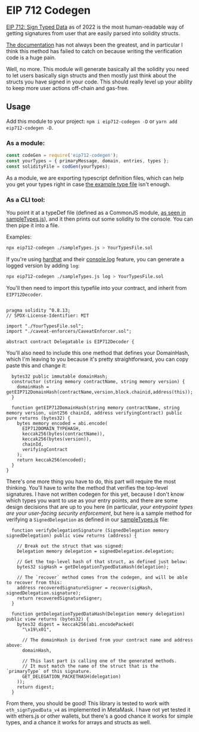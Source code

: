 # EIP 712 Codegen

[EIP 712: Sign Typed Data](https://eips.ethereum.org/EIPS/eip-712) as of 2022 is the most human-readable way of getting signatures from user that are easily parsed into solidity structs.

[The documentation](https://docs.metamask.io/guide/signing-data.html#sign-typed-data-v4) has not always been the greatest, and in particular I think this method has failed to catch on because writing the verification code is a huge pain.

Well, no more. This module will generate basically all the solidity you need to let users basically sign structs and then mostly just think about the structs you have signed in your code. This should really level up your ability to keep more user actions off-chain and gas-free.

## Usage

Add this module to your project: `npm i eip712-codegen -D` or `yarn add eip712-codegen -D`.

### As a module:
```js
const codeGen = require('eip712-codegen');
const yourTypes = { primaryMessage, domain, entries, types };
const solidityFile = codGen(yourTypes);
```
As a module, we are exporting typescript definition files, which can help you get your types right in case [the example type file](./sampleTypes.js) isn't enough.

### As a CLI tool:

You point it at a typeDef file (defined as a CommonJS module, [as seen in sampleTypes.js](./sampleTypes.js)), and it then prints out some solidity to the console. You can then pipe it into a file.

Examples:

```sh
npx eip712-codegen ./sampleTypes.js > YourTypesFile.sol
```

If you're using [hardhat](hardhat.org/) and their [console.log](https://hardhat.org/hardhat-network/#console-log) feature, you can generate a logged version by adding `log`:

```sh
npx eip712-codegen ./sampleTypes.js log > YourTypesFile.sol
```

You'll then need to import this typefile into your contract, and inherit from `EIP712Decoder`.

```solidity

pragma solidity ^0.8.13;
// SPDX-License-Identifier: MIT

import "./YourTypesFile.sol";
import "./caveat-enforcers/CaveatEnforcer.sol";

abstract contract Delegatable is EIP712Decoder {
```

You'll also need to include this one method that defines your DomainHash, which I'm leaving to you because it's pretty straightforward, you can copy paste this and change it:

```solidity
  bytes32 public immutable domainHash;
  constructor (string memory contractName, string memory version) {
    domainHash = getEIP712DomainHash(contractName,version,block.chainid,address(this));
  }

  function getEIP712DomainHash(string memory contractName, string memory version, uint256 chainId, address verifyingContract) public pure returns (bytes32) {
    bytes memory encoded = abi.encode(
      EIP712DOMAIN_TYPEHASH,
      keccak256(bytes(contractName)),
      keccak256(bytes(version)),
      chainId,
      verifyingContract
    );
    return keccak256(encoded);
  }
}
```

There's one more thing you have to do, this part will require the most thinking. You'll have to write the method that verifies the top-level signatures. I have not written codegen for this yet, because I don't know which types you want to use as your entry points, and there are some design decisions that are up to you here (in particular, *your entrypoint types are your user-facing security enforcement*, but here is a sample method for verifying a `SignedDelegation` as defined in our [sampleTypes.js](./sampleTypes) file:

```solidity
  function verifyDelegationSignature (SignedDelegation memory signedDelegation) public view returns (address) {

    // Break out the struct that was signed:
    Delegation memory delegation = signedDelegation.delegation;

    // Get the top-level hash of that struct, as defined just below:
    bytes32 sigHash = getDelegationTypedDataHash(delegation);

    // The `recover` method comes from the codegen, and will be able to recover from this:
    address recoveredSignatureSigner = recover(sigHash, signedDelegation.signature);
    return recoveredSignatureSigner;
  }

  function getDelegationTypedDataHash(Delegation memory delegation) public view returns (bytes32) {
    bytes32 digest = keccak256(abi.encodePacked(
      "\x19\x01",

      // The domainHash is derived from your contract name and address above:
      domainHash,

      // This last part is calling one of the generated methods.
      // It must match the name of the struct that is the `primaryType` of this signature.
      GET_DELEGATION_PACKETHASH(delegation)
    ));
    return digest;
  }
```

From there, you should be good! This library is tested to work with `eth_signTypedData_v4` as implemented in MetaMask. I have not yet tested it with ethers.js or other wallets, but there's a good chance it works for simple types, and a chance it works for arrays and structs as well.

